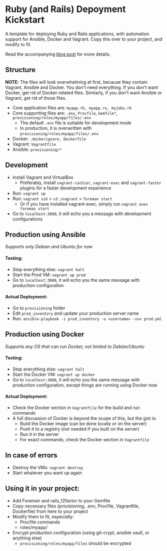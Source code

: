 # Ruby (and Rails) Depoyment Kickstart

A template for deploying Ruby and Rails applications, with automation support for Ansible, Docker and Vagrant. Copy this over to your project, and modify to fit.

Read the accompanying [blog post](https://medium.com/@rdsubhas/ruby-in-production-lessons-learned-36d7ab726d99) for more details.

## Structure

**NOTE:** The files will look overwhelming at first, because they contain Vagrant, Ansible and Docker. You don't need everything. If you don't want Docker, get rid of Docker-related files. Similarly, if you don't want Ansible or Vagrant, get rid of those files.

* Core application files are: `myapp.rb, myapp.ru, myjobs.rb`
* Core supporting files are:  `.env`, `Procfile`, `Gemfile*`, `provisioning/roles/myapp/files/.env`
  * The default `.env` file is suitable for development mode
  * In production, it is overwritten with `provisioning/roles/myapp/files/.env`
* Docker: `.dockerignore, Dockerfile`
* Vagrant: `Vagrantfile`
* Ansible: `provisioning/*`

## Development

* Install Vagrant and VirtualBox
  * Preferably, install `vagrant-cachier`, `vagrant-exec` and `vagrant-faster` plugins for a faster development experience
* Run: `vagrant up`
* Run: `vagrant ssh` > `cd /vagrant` > `foreman start`
  * Or if you have installed vagrant-exec, simply run `vagrant exec foreman start`
* Go to `localhost:3000`, it will echo you a message with development configurations

## Production using Ansible

*Supports only Debian and Ubuntu for now*

#### Testing:

* Stop everything else: `vagrant halt`
* Start the Prod VM: `vagrant up prod`
* Go to `localhost:3000`, it will echo you the same message with production configuration

#### Actual Deployment:

* Go to `provisioning` folder
* Edit `prod_inventory` and update your production server name
* Run: `ansible-playbook -i prod_inventory -u <username> -vvv prod.yml`

## Production using Docker

*Supports any OS that can run Docker, not limited to Debian/Ubuntu*

#### Testing:

* Stop everything else: `vagrant halt`
* Start the Docker VM: `vagrant up docker`
* Go to `localhost:3000`, it will echo you the same message with production configuration, except things are running using Docker now

#### Actual Deployment:

* Check the Docker section in `Vagrantfile` for the build and run commands
* A full discussion of Docker is beyond the scope of this, but the gist is:
  * Build the Docker image (can be done locally or on the server)
  * Push it to a registry (not needed if you built on the server)
  * Run it in the server
  * For exact commands, check the Docker section in `Vagrantfile`

## In case of errors

* Destroy the VMs: `vagrant destroy`
* Start whatever you want up again

## Using it in your project:

* Add Foreman and rails_12factor to your Gemfile
* Copy necessary files (provisioning, .env, Procfile, Vagrantfile, Dockerfile) from here to your project
* Modify them to fit, especially:
  * Procfile commands
  * roles/myapp/
* Encrypt production configuration (using git-crypt, ansible vault, or anything else)
  * `provisioning/roles/myapp/files` should be encrypted
